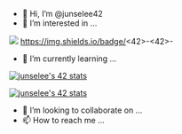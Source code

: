 

- 👋 Hi, I’m @junselee42
- 👀 I’m interested in ...

<img src="https://img.shields.io/badge/42-000000?style=flat-square&logo=&logoColor=white"/></a>
https://img.shields.io/badge/<42>-<42>-<blue>
- 🌱 I’m currently learning ...

[![junselee's 42 stats](https://badge42.herokuapp.com/api/stats/junselee?cursus=C%20Piscine)](https://github.com/junselee42/badge42)

[![junselee's 42 stats](https://badge42.herokuapp.com/api/stats/junselee?privacyName=true)](https://github.com/junselee42/badge42)
- 💞️ I’m looking to collaborate on ...
- 📫 How to reach me ...

<!---
junselee42/junselee42 is a ✨ special ✨ repository because its `README.md` (this file) appears on your GitHub profile.
You can click the Preview link to take a look at your changes.
--->
